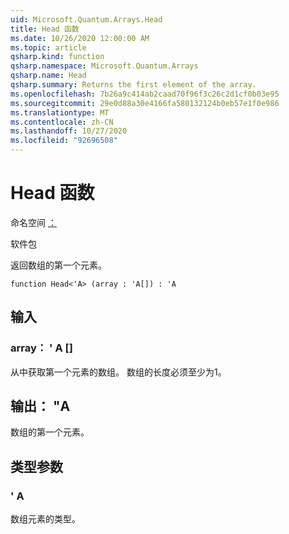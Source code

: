 ```yaml
---
uid: Microsoft.Quantum.Arrays.Head
title: Head 函数
ms.date: 10/26/2020 12:00:00 AM
ms.topic: article
qsharp.kind: function
qsharp.namespace: Microsoft.Quantum.Arrays
qsharp.name: Head
qsharp.summary: Returns the first element of the array.
ms.openlocfilehash: 7b26a9c414ab2caad70f96f3c26c2d1cf0b03e95
ms.sourcegitcommit: 29e0d88a30e4166fa580132124b0eb57e1f0e986
ms.translationtype: MT
ms.contentlocale: zh-CN
ms.lasthandoff: 10/27/2020
ms.locfileid: "92696508"
---
```

# <a name="head-function"></a>Head 函数

命名空间 [：](xref:Microsoft.Quantum.Arrays)

软件包 [](https://nuget.org/packages/)


返回数组的第一个元素。

```qsharp
function Head<'A> (array : 'A[]) : 'A
```


## <a name="input"></a>输入

### <a name="array--a"></a>array： ' A []

从中获取第一个元素的数组。 数组的长度必须至少为1。



## <a name="output--a"></a>输出： "A

数组的第一个元素。

## <a name="type-parameters"></a>类型参数

### <a name="a"></a>' A

数组元素的类型。